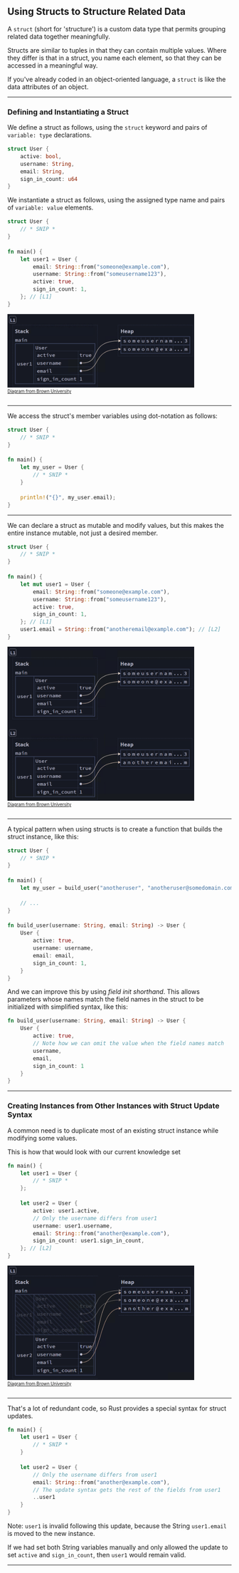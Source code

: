 ## Using Structs to Structure Related Data ##

A ```struct``` (short for 'structure') is a custom data type that permits
grouping related data together meaningfully.

Structs are similar to tuples in that they can contain multiple values. Where they differ is that in a struct, you name each element, so that they can be
accessed in a meaningful way.

If you've already coded in an object-oriented language, a
```struct``` is like the data attributes of an object.

---

### Defining and Instantiating a Struct ###

We define a struct as follows, using the ```struct``` keyword and pairs of
```variable: type``` declarations.

```rust
struct User {
    active: bool,
    username: String,
    email: String,
    sign_in_count: u64
}
```

We instantiate a struct as follows, using the assigned type name and
pairs of ```variable: value``` elements.

```rust
struct User {
    // * SNIP *
}

fn main() {
    let user1 = User {
        email: String::from("someone@example.com"),
        username: String::from("someusername123"),
        active: true,
        sign_in_count: 1,
    }; // [L1]
}
```

<img src="../additional-files/images/diagram0501a.png"
     style="width:420px;" alt="Diagram 5.1a"
     title="Diagram 5.1a">
<br><sup><sup>[Diagram from Brown University](https://rust-book.cs.brown.edu)</sup></sup>

---

We access the struct's member variables using dot-notation as follows:

```rust
struct User {
    // * SNIP *
}

fn main() {
    let my_user = User {
        // * SNIP *
    }

    println!("{}", my_user.email);
}
```

---

We can declare a struct as mutable and modify values, but this makes the
entire instance mutable, not just a desired member.

```rust
struct User {
    // * SNIP *
}

fn main() {
    let mut user1 = User {
        email: String::from("someone@example.com"),
        username: String::from("someusername123"),
        active: true,
        sign_in_count: 1,
    }; // [L1]
    user1.email = String::from("anotheremail@example.com"); // [L2]
}

```

<img src="../additional-files/images/diagram0501b.png"
     style="width:420px;" alt="Diagram 5.1b"
     title="Diagram 5.1b">
<br><sup><sup>[Diagram from Brown University](https://rust-book.cs.brown.edu)</sup></sup>

---

A typical pattern when using structs is to create a function that builds
the struct instance, like this:

```rust
struct User {
    // * SNIP *
}

fn main() {
    let my_user = build_user("anotheruser", "anotheruser@somedomain.com");

    // ...
}

fn build_user(username: String, email: String) -> User {
    User {
        active: true,
        username: username,
        email: email,
        sign_in_count: 1,
    }
}
```

And we can improve this by using *field init shorthand*. This allows
parameters whose names match the field names in the struct to be
initialized with simplified syntax, like this:

```rust
fn build_user(username: String, email: String) -> User {
    User {
        active: true,
        // Note how we can omit the value when the field names match
        username,
        email,
        sign_in_count: 1
    }
}
```

---

### Creating Instances from Other Instances with Struct Update Syntax ###

A common need is to duplicate most of an existing struct instance while 
modifying some values.

This is how that would look with our current knowledge set

```rust
fn main() {
    let user1 = User {
        // * SNIP *
    };

    let user2 = User {
        active: user1.active,
        // Only the username differs from user1
        username: user1.username,
        email: String::from("another@example.com"),
        sign_in_count: user1.sign_in_count,
    }; // [L2]
}
```

<img src="../additional-files/images/diagram0501c.png"
     style="width:420px;" alt="Diagram 5.1c"
     title="Diagram 5.1c">
<br><sup><sup>[Diagram from Brown University](https://rust-book.cs.brown.edu)</sup></sup>

---

That's a lot of redundant code, so Rust provides a special syntax for
struct updates.

```rust
fn main() {
    let user1 = User {
        // * SNIP *
    }

    let user2 = User {
        // Only the username differs from user1
        email: String::from("another@example.com"),
        // The update syntax gets the rest of the fields from user1
        ..user1
    }
}
```

Note: ```user1``` is invalid following this update, because the String
```user1.email``` is moved to the new instance.

If we had set both String variables manually and only allowed the update
to set ```active``` and ```sign_in_count```, then ```user1``` would
remain valid.

---
